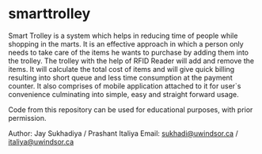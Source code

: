 # smarttrolley
Smart Trolley is a system which helps in reducing time of people while shopping in the marts. It is an effective approach in which a person only needs to take care of the items he wants to purchase by adding them into the trolley. The trolley with the help of RFID Reader will add and remove the items. It will calculate the total cost of items and will give quick billing resulting into short queue and less time consumption at the payment counter. It also comprises of mobile application attached to it for user`s convenience culminating into simple, easy and straight forward usage.

Code from this repository can be used for educational purposes, with prior permission.

Author: Jay Sukhadiya / Prashant Italiya
Email: sukhadi@uwindsor.ca / italiya@uwindsor.ca
